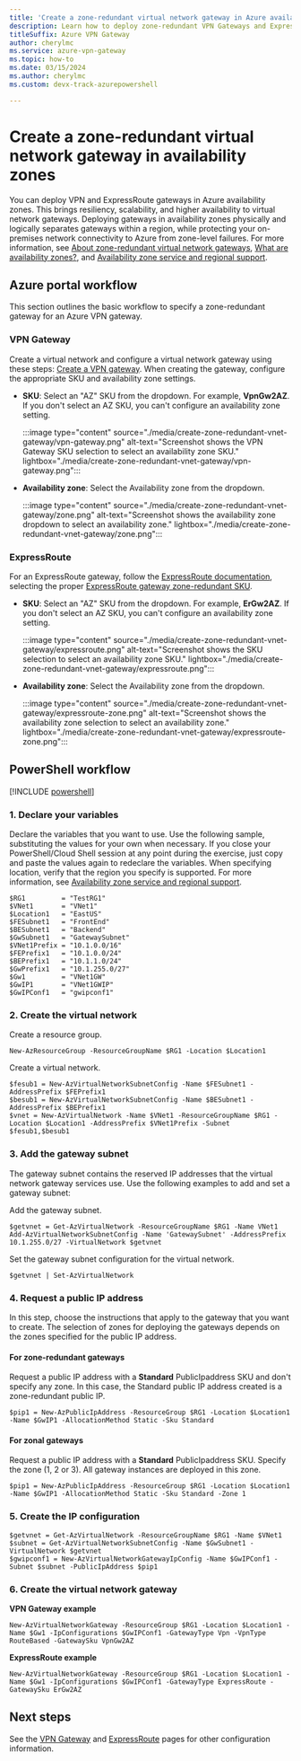```yaml
---
title: 'Create a zone-redundant virtual network gateway in Azure availability zones'
description: Learn how to deploy zone-redundant VPN Gateways and ExpressRoute gateways in Azure availability zones.
titleSuffix: Azure VPN Gateway
author: cherylmc
ms.service: azure-vpn-gateway
ms.topic: how-to
ms.date: 03/15/2024
ms.author: cherylmc 
ms.custom: devx-track-azurepowershell

---
```

# Create a zone-redundant virtual network gateway in availability zones

You can deploy VPN and ExpressRoute gateways in Azure availability zones. This brings resiliency, scalability, and higher availability to virtual network gateways. Deploying gateways in availability zones physically and logically separates gateways within a region, while protecting your on-premises network connectivity to Azure from zone-level failures. For more information, see  [About zone-redundant virtual network gateways](about-zone-redundant-vnet-gateways.md), [What are availability zones?](../reliability/availability-zones-overview.md), and [Availability zone service and regional support](../reliability/availability-zones-service-support.md).

## Azure portal workflow

This section outlines the basic workflow to specify a zone-redundant gateway for an Azure VPN gateway.

### VPN Gateway

Create a virtual network and configure a virtual network gateway using these steps: [Create a VPN gateway](tutorial-create-gateway-portal.md#VNetGateway). When creating the gateway, configure the appropriate SKU and availability zone settings.

* **SKU**: Select an "AZ" SKU from the dropdown. For example, **VpnGw2AZ**. If you don't select an AZ SKU, you can't configure an availability zone setting.

  :::image type="content" source="./media/create-zone-redundant-vnet-gateway/vpn-gateway.png" alt-text="Screenshot shows the VPN Gateway SKU selection to select an availability zone SKU." lightbox="./media/create-zone-redundant-vnet-gateway/vpn-gateway.png":::

* **Availability zone**: Select the Availability zone from the dropdown.

  :::image type="content" source="./media/create-zone-redundant-vnet-gateway/zone.png" alt-text="Screenshot shows the availability zone dropdown to select an availability zone." lightbox="./media/create-zone-redundant-vnet-gateway/zone.png":::

### ExpressRoute

For an ExpressRoute gateway, follow the [ExpressRoute documentation](../expressroute/configure-expressroute-private-peering.md), selecting the proper [ExpressRoute gateway zone-redundant SKU](../expressroute/expressroute-about-virtual-network-gateways.md#gwsku).

* **SKU**: Select an "AZ" SKU from the dropdown. For example, **ErGw2AZ**. If you don't select an AZ SKU, you can't configure an availability zone setting.

  :::image type="content" source="./media/create-zone-redundant-vnet-gateway/expressroute.png" alt-text="Screenshot shows the SKU selection to select an availability zone SKU." lightbox="./media/create-zone-redundant-vnet-gateway/expressroute.png":::
* **Availability zone**: Select the Availability zone from the dropdown.

  :::image type="content" source="./media/create-zone-redundant-vnet-gateway/expressroute-zone.png" alt-text="Screenshot shows the availability zone selection to select an availability zone." lightbox="./media/create-zone-redundant-vnet-gateway/expressroute-zone.png":::

## PowerShell workflow

[!INCLUDE [powershell](../../includes/vpn-gateway-cloud-shell-powershell-about.md)]

### <a name="variables"></a>1. Declare your variables

Declare the variables that you want to use. Use the following sample, substituting the values for your own when necessary. If you close your PowerShell/Cloud Shell session at any point during the exercise, just copy and paste the values again to redeclare the variables. When specifying location, verify that the region you specify is supported. For more information, see [Availability zone service and regional support](../reliability/availability-zones-service-support.md).

```azurepowershell-interactive
$RG1         = "TestRG1"
$VNet1       = "VNet1"
$Location1   = "EastUS"
$FESubnet1   = "FrontEnd"
$BESubnet1   = "Backend"
$GwSubnet1   = "GatewaySubnet"
$VNet1Prefix = "10.1.0.0/16"
$FEPrefix1   = "10.1.0.0/24"
$BEPrefix1   = "10.1.1.0/24"
$GwPrefix1   = "10.1.255.0/27"
$Gw1         = "VNet1GW"
$GwIP1       = "VNet1GWIP"
$GwIPConf1   = "gwipconf1"
```

### <a name="configure"></a>2. Create the virtual network

Create a resource group.

```azurepowershell-interactive
New-AzResourceGroup -ResourceGroupName $RG1 -Location $Location1
```

Create a virtual network.

```azurepowershell-interactive
$fesub1 = New-AzVirtualNetworkSubnetConfig -Name $FESubnet1 -AddressPrefix $FEPrefix1
$besub1 = New-AzVirtualNetworkSubnetConfig -Name $BESubnet1 -AddressPrefix $BEPrefix1
$vnet = New-AzVirtualNetwork -Name $VNet1 -ResourceGroupName $RG1 -Location $Location1 -AddressPrefix $VNet1Prefix -Subnet $fesub1,$besub1
```

### <a name="gwsub"></a>3. Add the gateway subnet

The gateway subnet contains the reserved IP addresses that the virtual network gateway services use. Use the following examples to add and set a gateway subnet:

Add the gateway subnet.

```azurepowershell-interactive
$getvnet = Get-AzVirtualNetwork -ResourceGroupName $RG1 -Name VNet1
Add-AzVirtualNetworkSubnetConfig -Name 'GatewaySubnet' -AddressPrefix 10.1.255.0/27 -VirtualNetwork $getvnet
```

Set the gateway subnet configuration for the virtual network.

```azurepowershell-interactive
$getvnet | Set-AzVirtualNetwork
```

### <a name="publicip"></a>4. Request a public IP address

In this step, choose the instructions that apply to the gateway that you want to create. The selection of zones for deploying the gateways depends on the zones specified for the public IP address.

#### <a name="ipzoneredundant"></a>For zone-redundant gateways

Request a public IP address with a **Standard** PublicIpaddress SKU and don't specify any zone. In this case, the Standard public IP address created is a zone-redundant public IP.

```azurepowershell-interactive
$pip1 = New-AzPublicIpAddress -ResourceGroup $RG1 -Location $Location1 -Name $GwIP1 -AllocationMethod Static -Sku Standard
```

#### <a name="ipzonalgw"></a>For zonal gateways

Request a public IP address with a **Standard** PublicIpaddress SKU. Specify the zone (1, 2 or 3). All gateway instances are deployed in this zone.

```azurepowershell-interactive
$pip1 = New-AzPublicIpAddress -ResourceGroup $RG1 -Location $Location1 -Name $GwIP1 -AllocationMethod Static -Sku Standard -Zone 1
```

### <a name="gwipconfig"></a>5. Create the IP configuration

```azurepowershell-interactive
$getvnet = Get-AzVirtualNetwork -ResourceGroupName $RG1 -Name $VNet1
$subnet = Get-AzVirtualNetworkSubnetConfig -Name $GwSubnet1 -VirtualNetwork $getvnet
$gwipconf1 = New-AzVirtualNetworkGatewayIpConfig -Name $GwIPConf1 -Subnet $subnet -PublicIpAddress $pip1
```

### <a name="gwconfig"></a>6. Create the virtual network gateway

**VPN Gateway example**

```azurepowershell-interactive
New-AzVirtualNetworkGateway -ResourceGroup $RG1 -Location $Location1 -Name $Gw1 -IpConfigurations $GwIPConf1 -GatewayType Vpn -VpnType RouteBased -GatewaySku VpnGw2AZ
```

**ExpressRoute example**

```azurepowershell-interactive
New-AzVirtualNetworkGateway -ResourceGroup $RG1 -Location $Location1 -Name $Gw1 -IpConfigurations $GwIPConf1 -GatewayType ExpressRoute -GatewaySku ErGw2AZ
```

## Next steps

See the [VPN Gateway](index.yml) and [ExpressRoute](../expressroute/index.yml) pages for other configuration information.